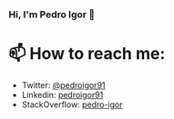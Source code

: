 ### Hi, I'm Pedro Igor 👋

<!--
**pedroigor91/pedroigor91** is a ✨ _special_ ✨ repository because its `README.md` (this file) appears on your GitHub profile.

Here are some ideas to get you started:

- 🔭 I’m currently working on ...
- 🌱 I’m currently learning ...
- 👯 I’m looking to collaborate on ...
- 🤔 I’m looking for help with ...
- 💬 Ask me about ...
- 📫 How to reach me: ...
- 😄 Pronouns: ...
- ⚡ Fun fact: ...
-->

# 📫 How to reach me:

- Twitter: [@pedroigor91](https://twitter.com/pedroigor91)
- Linkedin: [pedroigor91](https://www.linkedin.com/in/pedroigor91)
- StackOverflow: [pedro-igor](https://pt.stackoverflow.com/users/39670/pedro-igor)
